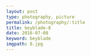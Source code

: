 ```yaml
---
layout: post
type: photography, picture
permalink: /photography/:title
title: beyblade-8
date: 2016-07-08
keyword: beyblade
imgpath: 8.jpg
---
```



